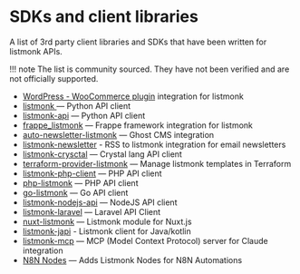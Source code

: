 # SDKs and client libraries

A list of 3rd party client libraries and SDKs that have been written for listmonk APIs.

!!! note
	The list is community sourced. They have not been verified and are not officially supported.

- [WordPress - WooCommerce plugin](https://github.com/post-duif/integration-listmonk-wordpress-plugin) integration for listmonk
- [listmonk ](https://github.com/mikeckennedy/listmonk) — Python API client
- [listmonk-api](https://github.com/Knuckles-Team/listmonk-api) — Python API client
- [frappe_listmonk](https://github.com/anandology/frappe_listmonk) — Frappe framework integration for listmonk
- [auto-newsletter-listmonk](https://github.com/chaddyc/auto-newsletter-listmonk) — Ghost CMS integration
- [listmonk-newsletter](https://github.com/iloveitaly/listmonk-newsletter) - RSS to listmonk integration for email newsletters
- [listmonk-crysctal](https://github.com/russ/listmonk-crystal) — Crystal lang API client
- [terraform-provider-listmonk](https://github.com/Muravlev/terraform-provider-listmonk) — Manage listmonk templates in Terraform
- [listmonk-php-client](https://github.com/arunnabraham/listmonk-php-client) — PHP API client
- [php-listmonk](https://github.com/junisan/php-listmonk) — PHP API client
- [go-listmonk](https://github.com/EzeXchange-API/go-listmonk) — Go API client
- [listmonk-nodejs-api](https://github.com/mihairaulea/listmonk-nodejs-api) — NodeJS API client
- [listmonk-laravel](https://github.com/theafolayan/listmonk-laravel) — Laravel API Client
- [nuxt-listmonk](https://github.com/roncallyt/nuxt-listmonk) — Listmonk module for Nuxt.js
- [listmonk-japi](https://codeberg.org/hlassiege/listmonk-japi) - Listmonk client for Java/kotlin
- [listmonk-mcp](https://github.com/rhnvrm/listmonk-mcp) — MCP (Model Context Protocol) server for Claude integration
- [N8N Nodes](https://github.com/wiesinghilker/n8n-nodes-listmonk) — Adds Listmonk Nodes for N8N Automations
